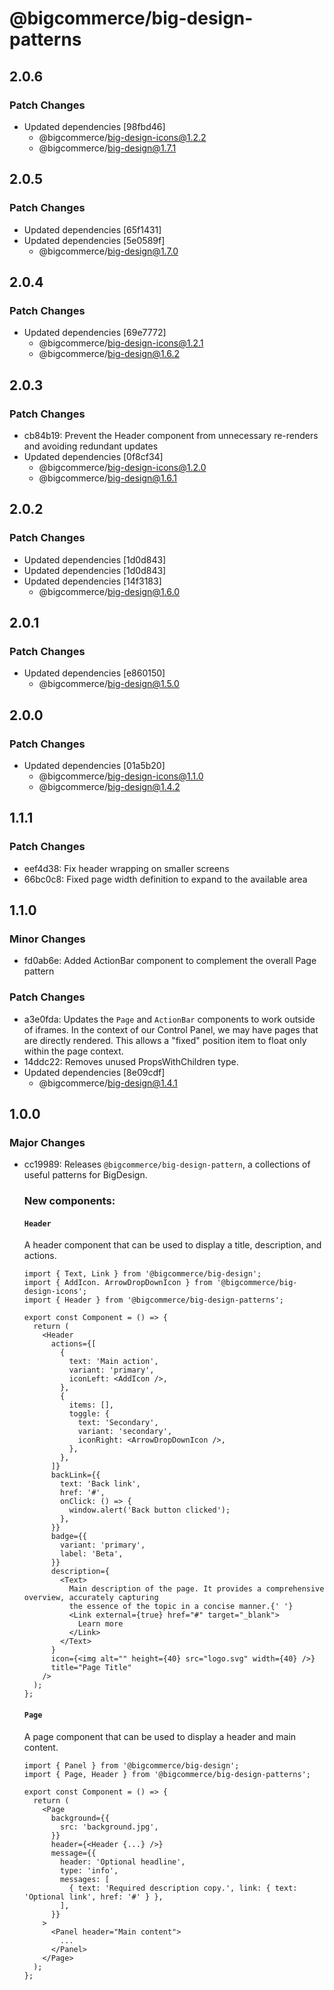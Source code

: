 # @bigcommerce/big-design-patterns

## 2.0.6

### Patch Changes

- Updated dependencies [98fbd46]
  - @bigcommerce/big-design-icons@1.2.2
  - @bigcommerce/big-design@1.7.1

## 2.0.5

### Patch Changes

- Updated dependencies [65f1431]
- Updated dependencies [5e0589f]
  - @bigcommerce/big-design@1.7.0

## 2.0.4

### Patch Changes

- Updated dependencies [69e7772]
  - @bigcommerce/big-design-icons@1.2.1
  - @bigcommerce/big-design@1.6.2

## 2.0.3

### Patch Changes

- cb84b19: Prevent the Header component from unnecessary re-renders and avoiding redundant updates
- Updated dependencies [0f8cf34]
  - @bigcommerce/big-design-icons@1.2.0
  - @bigcommerce/big-design@1.6.1

## 2.0.2

### Patch Changes

- Updated dependencies [1d0d843]
- Updated dependencies [1d0d843]
- Updated dependencies [14f3183]
  - @bigcommerce/big-design@1.6.0

## 2.0.1

### Patch Changes

- Updated dependencies [e860150]
  - @bigcommerce/big-design@1.5.0

## 2.0.0

### Patch Changes

- Updated dependencies [01a5b20]
  - @bigcommerce/big-design-icons@1.1.0
  - @bigcommerce/big-design@1.4.2

## 1.1.1

### Patch Changes

- eef4d38: Fix header wrapping on smaller screens
- 66bc0c8: Fixed page width definition to expand to the available area

## 1.1.0

### Minor Changes

- fd0ab6e: Added ActionBar component to complement the overall Page pattern

### Patch Changes

- a3e0fda: Updates the `Page` and `ActionBar` components to work outside of iframes. In the context of our Control Panel, we may have pages that are directly rendered. This allows a "fixed" position item to float only within the page context.
- 14ddc22: Removes unused PropsWithChildren type.
- Updated dependencies [8e09cdf]
  - @bigcommerce/big-design@1.4.1

## 1.0.0

### Major Changes

- cc19989: Releases `@bigcommerce/big-design-pattern`, a collections of useful patterns for BigDesign.

  ### New components:

  #### `Header`

  A header component that can be used to display a title, description, and actions.

  ```tsx
  import { Text, Link } from '@bigcommerce/big-design';
  import { AddIcon. ArrowDropDownIcon } from '@bigcommerce/big-design-icons';
  import { Header } from '@bigcommerce/big-design-patterns';

  export const Component = () => {
    return (
      <Header
        actions={[
          {
            text: 'Main action',
            variant: 'primary',
            iconLeft: <AddIcon />,
          },
          {
            items: [],
            toggle: {
              text: 'Secondary',
              variant: 'secondary',
              iconRight: <ArrowDropDownIcon />,
            },
          },
        ]}
        backLink={{
          text: 'Back link',
          href: '#',
          onClick: () => {
            window.alert('Back button clicked');
          },
        }}
        badge={{
          variant: 'primary',
          label: 'Beta',
        }}
        description={
          <Text>
            Main description of the page. It provides a comprehensive overview, accurately capturing
            the essence of the topic in a concise manner.{' '}
            <Link external={true} href="#" target="_blank">
              Learn more
            </Link>
          </Text>
        }
        icon={<img alt="" height={40} src="logo.svg" width={40} />}
        title="Page Title"
      />
    );
  };
  ```

  #### `Page`

  A page component that can be used to display a header and main content.

  ```tsx
  import { Panel } from '@bigcommerce/big-design';
  import { Page, Header } from '@bigcommerce/big-design-patterns';

  export const Component = () => {
    return (
      <Page
        background={{
          src: 'background.jpg',
        }}
        header={<Header {...} />}
        message={{
          header: 'Optional headline',
          type: 'info',
          messages: [
            { text: 'Required description copy.', link: { text: 'Optional link', href: '#' } },
          ],
        }}
      >
        <Panel header="Main content">
          ...
        </Panel>
      </Page>
    );
  };
  ```
